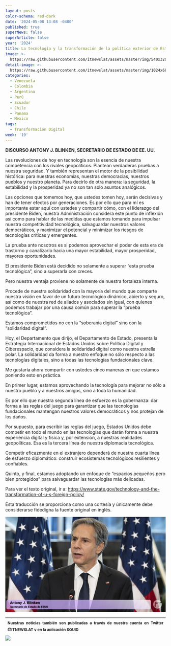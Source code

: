 ```yaml
---
layout: posts
color-schema: red-dark
date: '2024-05-08 13:08 -0400'
published: true
superNews: false
superArticle: false
year: '2024'
title: La tecnología y la transformación de la política exterior de Estados Unidos
image: >-
  https://raw.githubusercontent.com/itnewslat/assets/master/img/540x320/Antony-J.-Blinken-p.jpg
detail-image: >-
  https://raw.githubusercontent.com/itnewslat/assets/master/img/1024x680/Antony-J.-Blinken-g.jpg
categories:
  - Venezuela
  - Colombia
  - Argentina
  - Perú
  - Ecuador
  - Chile
  - Panama
  - Mexico
tags:
  - Transformación Digital
week: '19'
---
```

**DISCURSO ANTONY J. BLINKEN, SECRETARIO DE ESTADO DE EE. UU.**

Las revoluciones de hoy en tecnología son la esencia de nuestra competencia con los rivales geopolíticos. Plantean verdaderas pruebas a nuestra seguridad. Y también representan el motor de la posibilidad histórica: para nuestras economías, nuestras democracias, nuestros pueblos y nuestro planeta. Para decirlo de otra manera: la seguridad, la estabilidad y la prosperidad ya no son tan solo asuntos analógicos. 

Las opciones que tomemos hoy, que ustedes tomen hoy, serán decisivas y han de tener efectos por generaciones. Es por ello que para mí es importante estar aquí con ustedes y compartir cómo, con el liderazgo del presidente Biden, nuestra Administración considera este punto de inflexión así como para hablar de las medidas que estamos tomando para impulsar nuestra competitividad tecnológica, salvaguardar nuestros valores democráticos, y maximizar el potencial y minimizar los riesgos de tecnologías críticas y emergentes.

La prueba ante nosotros es si podemos aprovechar el poder de esta era de trastorno y canalizarlo hacia una mayor estabilidad, mayor prosperidad, mayores oportunidades.

El presidente Biden está decidido no solamente a superar “esta prueba tecnológica”, sino a superarla con creces.

Pero nuestra ventaja proviene no solamente de nuestra fortaleza interna.

Procede de nuestra solidaridad con la mayoría del mundo que comparte nuestra visión en favor de un futuro tecnológico dinámico, abierto y seguro, así como de nuestra red de aliados y asociados sin igual, con quienes podemos trabajar por una causa común para superar la “prueba tecnológica”.

Estamos comprometidos no con la “soberanía digital” sino con la “solidaridad digital”.

Hoy, el Departamento que dirijo, el Departamento de Estado, presenta la Estrategia Internacional de Estados Unidos sobre Política Digital y Ciberespacio, que considera la solidaridad digital como nuestra estrella polar. La solidaridad da forma a nuestro enfoque no sólo respecto a las tecnologías digitales, sino a todas las tecnologías fundacionales clave.

Me gustaría ahora compartir con ustedes cinco maneras en que estamos poniendo esto en práctica.

En primer lugar, estamos aprovechando la tecnología para mejorar no sólo a nuestro pueblo y a nuestros amigos, sino a toda la humanidad. 

Es por ello que nuestra segunda línea de esfuerzo es la gobernanza: dar forma a las reglas del juego para garantizar que las tecnologías fundacionales mantengan nuestros valores democráticos y nos protejan de los daños.

Por supuesto, para escribir las reglas del juego, Estados Unidos debe competir en todo el mundo en las tecnologías que darán forma a nuestra experiencia digital y física y, por extensión, a nuestras realidades geopolíticas. Esa es la tercera línea de nuestra diplomacia tecnológica.

Competir eficazmente en el extranjero dependerá de nuestra cuarta línea de esfuerzo diplomático: construir ecosistemas tecnológicos resilientes y confiables.

Quinto, y final, estamos adoptando un enfoque de “espacios pequeños pero bien protegidos” para salvaguardar las tecnologías más delicadas.

Para ver el texto original, ir a: https://www.state.gov/technology-and-the-transformation-of-u-s-foreign-policy/

Esta traducción se proporciona como una cortesía y únicamente debe considerarse fidedigna la fuente original en inglés.

![](https://raw.githubusercontent.com/itnewslat/assets/master/img/540x320/Antony-J.-Blinken-p.jpg)

<table style="height: 42px;" width="569">
<tbody>
<tr>
<td style="text-align: justify;"><sub><strong>Nuestras noticias también son publicadas a través de nuestra cuenta en Twitter <a href="https://twitter.com/itnewslat?lang=es">@ITNEWSLAT</a> y en la aplicación <a href="https://squidapp.co/en/">SQUID</a></strong></sub></td>
</tr>
</tbody>
</table>

<img src="https://tracker.metricool.com/c3po.jpg?hash=56f88a41e39ab42c063cc51676587a04"/>